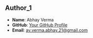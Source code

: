 ## Author_1
- **Name**: Abhay Verma
- **GitHub**: [Your GitHub Profile](https://github.com/abhayverma21)
- **Email**: av.verma.abhay.21@gmail.com
